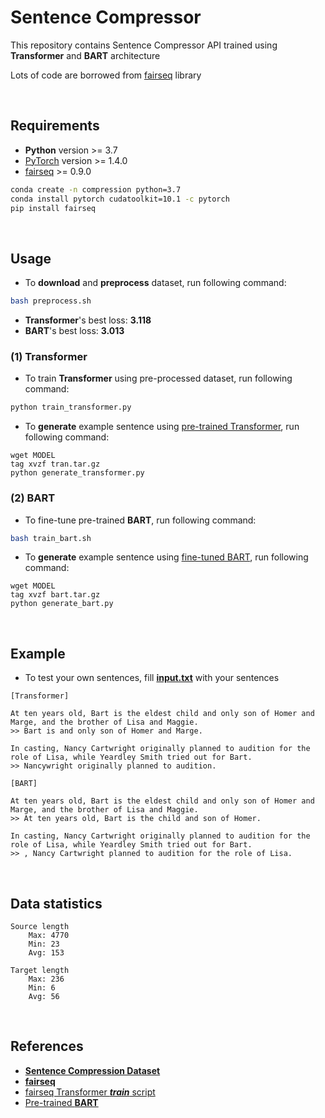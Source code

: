 # Sentence Compressor

This repository contains Sentence Compressor API trained using **Transformer** and **BART** architecture

Lots of code are borrowed from [fairseq](https://github.com/pytorch/fairseq) library

<br/>

## Requirements

- **Python** version >= 3.7
- [PyTorch](https://pytorch.org/get-started/locally/) version >= 1.4.0
- [fairseq](https://github.com/pytorch/fairseq) >= 0.9.0

```bash
conda create -n compression python=3.7
conda install pytorch cudatoolkit=10.1 -c pytorch
pip install fairseq
```

<br/>

## Usage

- To **download** and **preprocess** dataset, run following command:

```bash
bash preprocess.sh
```

- **Transformer**'s best loss: **3.118**
- **BART**'s best loss: **3.013**

### (1) Transformer
- To train **Transformer** using pre-processed dataset, run following command:

```bash
python train_transformer.py
```

- To **generate** example sentence using [pre-trained Transformer](), run following command:

```
wget MODEL
tag xvzf tran.tar.gz
python generate_transformer.py
```

### (2) BART

- To fine-tune pre-trained **BART**, run following command:

```bash
bash train_bart.sh
```

- To **generate** example sentence using [fine-tuned BART](), run following command:

```
wget MODEL
tag xvzf bart.tar.gz
python generate_bart.py
```

<br/>

## Example

- To test your own sentences, fill [**input.txt**](output/input.txt) with your sentences

```
[Transformer]

At ten years old, Bart is the eldest child and only son of Homer and Marge, and the brother of Lisa and Maggie.
>> Bart is and only son of Homer and Marge.

In casting, Nancy Cartwright originally planned to audition for the role of Lisa, while Yeardley Smith tried out for Bart.
>> Nancywright originally planned to audition.

[BART]

At ten years old, Bart is the eldest child and only son of Homer and Marge, and the brother of Lisa and Maggie.
>> At ten years old, Bart is the child and son of Homer.

In casting, Nancy Cartwright originally planned to audition for the role of Lisa, while Yeardley Smith tried out for Bart.
>> , Nancy Cartwright planned to audition for the role of Lisa.
```

<br/>

## Data statistics

```
Source length
    Max: 4770 
    Min: 23 
    Avg: 153

Target length
    Max: 236
    Min: 6
    Avg: 56
```

<br/>

## References
- [**Sentence Compression Dataset**](https://github.com/google-research-datasets/sentence-compression)
- [**fairseq**](https://github.com/pytorch/fairseq)
- [fairseq Transformer __*train*__ script](https://github.com/kakaobrain/helo_word/blob/master/gec/track.py#L91)
- [Pre-trained **BART**](https://github.com/pytorch/fairseq/tree/master/examples/bart)